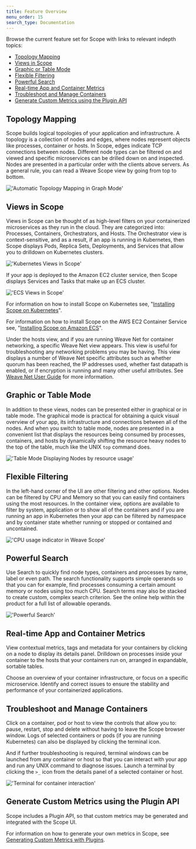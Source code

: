 ```yaml
---
title: Feature Overview
menu_order: 15
search_type: Documentation
---
```


Browse the current feature set for Scope with links to relevant indepth topics:

 * [Topology Mapping](#topology-mapping)
 * [Views in Scope](#views)
 * [Graphic or Table Mode](#mode)
 * [Flexible Filtering](#flexible-filtering)
 * [Powerful Search](#powerful-search)
 * [Real-time App and Container Metrics](#real-time-app-and-container-metrics)
 * [Troubleshoot and Manage Containers](#interact-with-and-manage-containers)
 * [Generate Custom Metrics using the Plugin API](#custom-plugins)
 

## <a name="topology-mapping"></a>Topology Mapping

Scope builds logical topologies of your application and infrastructure.  A topology is a collection of nodes and edges, where nodes represent objects like processes, container or hosts.  In Scope, edges indicate TCP connections between nodes.  Different node types can be filtered on and viewed and specific microservices can be drilled down on and inspected. Nodes are presented in a particular order with the clients above servers. As a general rule, you can read a Weave Scope view by going from top to bottom.

!['Automatic Topology Mapping in Graph Mode'](images/topology-map.png)

## <a name="views"></a>Views in Scope

Views in Scope can be thought of as high-level filters on your containerized microservices as they run in the cloud. They are categorized into: Processes, Containers, Orchestrators, and Hosts. The Orchestrator view is context-sensitive, and as a result, if an app is running in Kubernetes, then Scope displays Pods, Replica Sets, Deployments, and Services that allow you to drilldown on Kubernetes clusters. 

!['Kubernetes Views in Scope'](images/kubernetes-view.png)

If your app is deployed to the Amazon EC2 cluster service, then Scope displays Services and Tasks that make up an ECS cluster.

!['ECS Views in Scope'](images/ECS-view-tasks.png)

For information on how to install Scope on Kubernetes see, "[Installing Scope on Kubernetes](/site/installing.md#k8s)".

For information on how to install Scope on the AWS EC2 Container Service see, "[Installing Scope on Amazon ECS](/site/installing.md#ecs)".

Under the hosts view, and if you are running Weave Net for container networking, a specific Weave Net view appears. This view is useful for troubleshooting any networking problems you may be having. This view displays a number of Weave Net specific attributes such as whether quorum has been reached, the IP addresses used, whether fast datapath is enabled, or if encryption is running and many other useful attributes. See [Weave Net User Guide](https://www.weave.works/docs/net/latest/features/) for more information. 

## <a name="mode"></a>Graphic or Table Mode

In addition to these views, nodes can be presented either in graphical or in table mode. The graphical mode is practical for obtaining a quick visual overview of your app, its infrastructure and connections between all of the nodes. And when you switch to table mode, nodes are presented in a convenient list that displays the resources being consumed by processes, containers, and hosts by dynamically shifting the resource heavy nodes to the top of the table, much like the UNIX `top` command does. 

!['Table Mode Displaying Nodes by resource usage'](images/table-mode.png)

## <a name="flexible-filtering"></a>Flexible Filtering

In the left-hand corner of the UI are other filtering and other options. Nodes can be filtered by CPU and Memory so that you can easily find containers using the most resources. In the container view, options are available to filter by system, application or to show all of the containers and if you are running an app in Kubernetes then your app can be filtered by namespace and by container state whether running or stopped or contained and uncontained. 

!['CPU usage indicator in Weave Scope'](images/hosts-cpu.png)

## <a name="powerful-search"></a> Powerful Search

Use Search to quickly find node types, containers and processes by name, label or even path.  The search functionality supports simple operands so that you can for example, find processes consuming a certain amount memory or nodes using too much CPU. Search terms may also be stacked to create custom, complex search criterion. See the online help within the product for a full list of allowable operands.

!['Powerful Search'](images/search.png)

## <a name="real-time-app-and-container-metrics"></a>Real-time App and Container Metrics

View contextual metrics, tags and metadata for your containers by clicking on a node to display its details panel. Drilldown on processes inside your container to the hosts that your containers run on, arranged in expandable, sortable tables.

Choose an overview of your container infrastructure, or focus on a specific microservice. Identify and correct issues to ensure the stability and performance of your containerized applications.

## <a name="interact-with-and-manage-containers"></a>Troubleshoot and Manage Containers

Click on a container, pod or host to view the controls that allow you to: pause, restart, stop and delete without having to leave the Scope browser window. Logs of selected containers or pods (if you are running Kubernetes) can also be displayed by clicking the terminal icon.

And if further troubleshooting is required, terminal windows can be launched from any container or host so that you can interact with your app and run any UNIX command to diagnose issues.  Launch a terminal by clicking the `>_` icon from the details panel of a selected container or host. 

!['Terminal for container interaction'](images/terminal-view.png)

## <a name="custom-plugins"></a>Generate Custom Metrics using the Plugin API

Scope includes a Plugin API, so that custom metrics may be generated and integrated with the Scope UI.

For information on how to generate your own metrics in Scope, see [Generating Custom Metrics with Plugins](/site/plugins.md).

